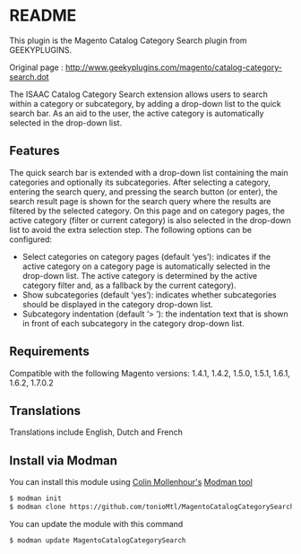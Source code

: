 README
================

This plugin is the Magento Catalog Category Search plugin from GEEKYPLUGINS.

Original page : http://www.geekyplugins.com/magento/catalog-category-search.dot

The ISAAC Catalog Category Search extension allows users to search within a category or subcategory, by adding a drop-down list to the quick search bar. As an aid to the user, the active category is automatically selected in the drop-down list.

Features
--------

The quick search bar is extended with a drop-down list containing the main categories and optionally its subcategories. After selecting a category, entering the search query, and pressing the search button (or enter), the search result page is shown for the search query where the results are filtered by the selected category. On this page and on category pages, the active category (filter or current category) is also selected in the drop-down list to avoid the extra selection step.
The following options can be configured:

* Select categories on category pages (default ‘yes’): indicates if the active category on a category page is automatically selected in the drop-down list. The active category is determined by the active category filter and, as a fallback by the current category).
* Show subcategories (default ‘yes’): indicates whether subcategories should be displayed in the category drop-down list.
* Subcategory indentation (default ‘> ’): the indentation text that is shown in front of each subcategory in the category drop-down list.

Requirements
------------

Compatible with the following Magento versions: 1.4.1, 1.4.2, 1.5.0, 1.5.1, 1.6.1, 1.6.2, 1.7.0.2

Translations
------------

Translations include English, Dutch and French

Install via Modman
----------------

You can install this module using [Colin Mollenhour's](https://github.com/colinmollenhour) [Modman tool](https://github.com/colinmollenhour/modman)

```bash
$ modman init
$ modman clone https://github.com/tonioMtl/MagentoCatalogCategorySearch.git
```
You can update the module with this command

```bash
$ modman update MagentoCatalogCategorySearch
```